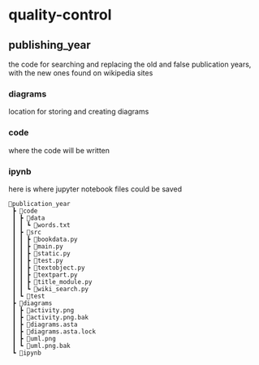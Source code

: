# quality-control

## publishing_year

the code for searching and replacing the old and false publication years, with the new ones found on wikipedia sites

### diagrams

location for storing and creating diagrams

### code

where the code will be written

### ipynb

here is where jupyter notebook files could be saved

```
📂publication_year
 ┣ 📂code
 ┃ ┣ 📂data
 ┃ ┃ ┗ 📜words.txt
 ┃ ┣ 📂src
 ┃ ┃ ┣ 📜bookdata.py
 ┃ ┃ ┣ 📜main.py
 ┃ ┃ ┣ 📜static.py
 ┃ ┃ ┣ 📜test.py
 ┃ ┃ ┣ 📜textobject.py
 ┃ ┃ ┣ 📜textpart.py
 ┃ ┃ ┣ 📜title_module.py
 ┃ ┃ ┗ 📜wiki_search.py
 ┃ ┗ 📂test
 ┣ 📂diagrams
 ┃ ┣ 📜activity.png
 ┃ ┣ 📜activity.png.bak
 ┃ ┣ 📜diagrams.asta
 ┃ ┣ 📜diagrams.asta.lock
 ┃ ┣ 📜uml.png
 ┃ ┗ 📜uml.png.bak
 ┗ 📂ipynb
```